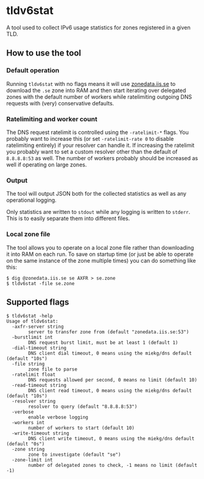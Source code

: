 # tldv6stat
A tool used to collect IPv6 usage statistics for zones registered in a given TLD.

## How to use the tool
### Default operation
Running `tldv6stat` with no flags means it will use
[zonedata.iis.se](https://internetstiftelsen.se/en/zone-data/) to download the
`.se` zone into RAM and then start iterating over delegated zones with the default
number of workers while ratelimiting outgoing DNS requests with (very)
conservative defaults.

### Ratelimiting and worker count
The DNS request ratelimit is controlled using the `-ratelimit-*` flags. You
probably want to increase this (or set `-ratelimit-rate 0` to disable
ratelimiting entirely) if your resolver can handle it. If increasing the
ratelimit you probably want to set a custom resolver other than the default of
`8.8.8.8:53` as well. The number of workers probably should be increased as
well if operating on large zones.

### Output
The tool will output JSON both for the collected statistics as well as any operational logging.

Only statistics are written to `stdout` while any logging is written to
`stderr`. This is to easily separate them into different files.

### Local zone file
The tool allows you to operate on a local zone file rather than downloading
it into RAM on each run. To save on startup time (or just be able to operate on
the same instance of the zone multiple times) you can do something like this:
```
$ dig @zonedata.iis.se se AXFR > se.zone
$ tldv6stat -file se.zone
```

## Supported flags
```
$ tldv6stat -help
Usage of tldv6stat:
  -axfr-server string
    	server to transfer zone from (default "zonedata.iis.se:53")
  -burstlimit int
    	DNS request burst limit, must be at least 1 (default 1)
  -dial-timeout string
    	DNS client dial timeout, 0 means using the miekg/dns default (default "10s")
  -file string
    	zone file to parse
  -ratelimit float
    	DNS requests allowed per second, 0 means no limit (default 10)
  -read-timeout string
    	DNS client read timeout, 0 means using the miekg/dns default (default "10s")
  -resolver string
    	resolver to query (default "8.8.8.8:53")
  -verbose
    	enable verbose logging
  -workers int
    	number of workers to start (default 10)
  -write-timeout string
    	DNS client write timeout, 0 means using the miekg/dns default (default "0s")
  -zone string
    	zone to investigate (default "se")
  -zone-limit int
    	number of delegated zones to check, -1 means no limit (default -1)
```
